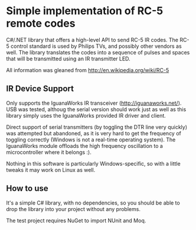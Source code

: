 # Simple implementation of RC-5 remote codes

C#/.NET library that offers a high-level API to send RC-5 IR codes. The RC-5
control standard is used by Philips TVs, and possibly other vendors as well.
The library translates the codes into a sequence of pulses and spaces that will
be transmitted using an IR transmitter LED.

All information was gleaned from http://en.wikipedia.org/wiki/RC-5

## IR Device Support

Only supports the IguanaWorks IR transceiver (http://iguanaworks.net/). USB was
tested, althoug the serial version should work just as well as this library simply
uses the IguanaWorks provided IR driver and client.

Direct support of serial transmitters (by toggling the DTR line very quickly)
was attempted but abandoned, as it is very hard to get the frequency of
toggling correctly (Windows is not a real-time operating system). The
IguanaWorks module offloads the high frequency oscillation to a microcontroller
where it belongs :).

Nothing in this software is particularly Windows-specific, so with a little
tweaks it may work on Linux as well.

## How to use

It's a simple C# library, with no dependencies, so you should be able to drop
the library into your project without any problems.

The test project requires NuGet to import NUnit and Moq.
